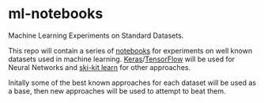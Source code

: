 # ml-notebooks
Machine Learning Experiments on Standard Datasets.

This repo will contain a series of [notebooks](http://jupyter.org/) for experiments on well known datasets used in machine learning.  [Keras](https://keras.io/)/[TensorFlow](https://www.tensorflow.org/) will be used for Neural Networks and [ski-kit learn](http://scikit-learn.org/stable/) for other approaches.  

Initally some of the best known approaches for each dataset will be used as a base, then new approaches will be used to attempt to beat them.
